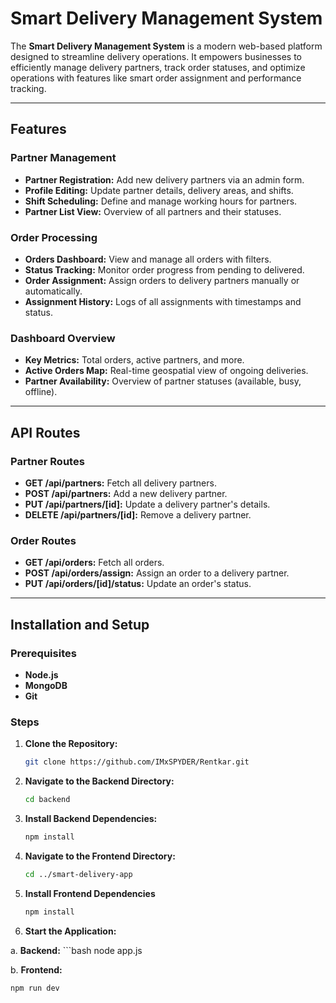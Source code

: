 # Smart Delivery Management System

The **Smart Delivery Management System** is a modern web-based platform designed to streamline delivery operations. It empowers businesses to efficiently manage delivery partners, track order statuses, and optimize operations with features like smart order assignment and performance tracking.

---

## Features

### Partner Management
- **Partner Registration:** Add new delivery partners via an admin form.
- **Profile Editing:** Update partner details, delivery areas, and shifts.
- **Shift Scheduling:** Define and manage working hours for partners.
- **Partner List View:** Overview of all partners and their statuses.

### Order Processing
- **Orders Dashboard:** View and manage all orders with filters.
- **Status Tracking:** Monitor order progress from pending to delivered.
- **Order Assignment:** Assign orders to delivery partners manually or automatically.
- **Assignment History:** Logs of all assignments with timestamps and status.

### Dashboard Overview
- **Key Metrics:** Total orders, active partners, and more.
- **Active Orders Map:** Real-time geospatial view of ongoing deliveries.
- **Partner Availability:** Overview of partner statuses (available, busy, offline).

---

## API Routes

### Partner Routes
- **GET /api/partners:** Fetch all delivery partners.
- **POST /api/partners:** Add a new delivery partner.
- **PUT /api/partners/[id]:** Update a delivery partner's details.
- **DELETE /api/partners/[id]:** Remove a delivery partner.

### Order Routes
- **GET /api/orders:** Fetch all orders.
- **POST /api/orders/assign:** Assign an order to a delivery partner.
- **PUT /api/orders/[id]/status:** Update an order's status.

---

## Installation and Setup

### Prerequisites
- **Node.js**  
- **MongoDB**  
- **Git**  

### Steps
1. **Clone the Repository:**  
   ```bash
   git clone https://github.com/IMxSPYDER/Rentkar.git

2. **Navigate to the Backend Directory:**  
   ```bash
   cd backend

3. **Install Backend Dependencies:**  
   ```bash
   npm install

4. **Navigate to the Frontend Directory:**  
   ```bash
   cd ../smart-delivery-app

5. **Install Frontend Dependencies**  
   ```bash
   npm install

6. **Start the Application:**

a. **Backend:** 
      ```bash
      node app.js
        
b. **Frontend:**
   ```bash
   npm run dev
